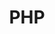 ---
categories: ["Examples", "Placeholders"]
tags: ["test","docs"] 
title: "PHP"
linkTitle: "PHP"
weight: -2
description: >
  What does your user need to know to try your project?
---